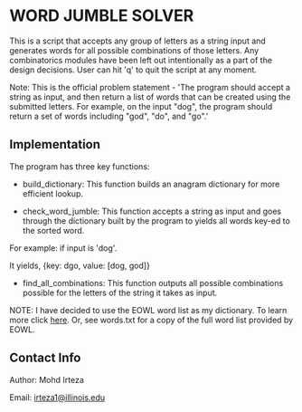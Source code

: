 WORD JUMBLE SOLVER
==================

This is a script that accepts any group of letters as a string input and generates words for all possible combinations of those letters. Any combinatorics modules have been left out intentionally as a part of the design decisions. User can hit 'q' to quit the script at any moment.

Note: This is the official problem statement - 'The program should accept a string as input, and then return a list of words that can be created using the submitted letters. For example, on the input "dog", the program should return a set of words including "god", "do", and "go".'

Implementation
--------------

The program has three key functions:

- build_dictionary: This function builds an anagram dictionary for more efficient lookup.

- check_word_jumble: This function accepts a string as input and goes through the dictionary built by the program to yields all words key-ed to the sorted word.

For example: if input is 'dog'.

It yields, {key: dgo, value: [dog, god]}

-  find_all_combinations: This function outputs all possible combinations possible for the letters of the string it takes as input.

NOTE: I have decided to use the EOWL word list as my dictionary. To learn more click [here](http://dreamsteep.com/projects/the-english-open-word-list.html). Or, see words.txt for a copy of the full word list provided by EOWL.

Contact Info
------------

Author: Mohd Irteza

Email: irteza1@illinois.edu

